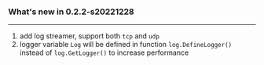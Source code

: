 ### What's new in 0.2.2-s20221228
***

1. add log streamer, support both `tcp` and `udp`
2. logger variable `Log` will be defined in function `log.DefineLogger()` instead of `log.GetLogger()`
 to increase performance
